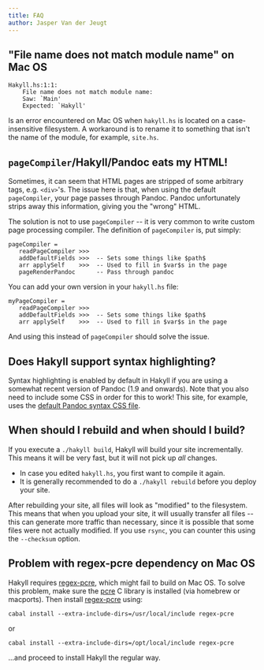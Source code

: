 ```yaml
---
title: FAQ
author: Jasper Van der Jeugt
---
```


## "File name does not match module name" on Mac OS

    Hakyll.hs:1:1:
        File name does not match module name:
        Saw: `Main'
        Expected: `Hakyll'

Is an error encountered on Mac OS when `hakyll.hs` is located on a
case-insensitive filesystem. A workaround is to rename it to something that
isn't the name of the module, for example, `site.hs`.

## `pageCompiler`/Hakyll/Pandoc eats my HTML!

Sometimes, it can seem that HTML pages are stripped of some arbitrary tags, e.g.
`<div>`'s. The issue here is that, when using the default `pageCompiler`, your
page passes through Pandoc. Pandoc unfortunately strips away this information,
giving you the "wrong" HTML.

The solution is not to use `pageCompiler` -- it is very common to write custom
page processing compiler. The definition of `pageCompiler` is, put simply:

~~~~~{.haskell}
pageCompiler =
   readPageCompiler >>>
   addDefaultFields >>>  -- Sets some things like $path$
   arr applySelf    >>>  -- Used to fill in $var$s in the page
   pageRenderPandoc      -- Pass through pandoc
~~~~~

You can add your own version in your `hakyll.hs` file:

~~~~~{.haskell}
myPageCompiler =
   readPageCompiler >>>
   addDefaultFields >>>  -- Sets some things like $path$
   arr applySelf    >>>  -- Used to fill in $var$s in the page
~~~~~

And using this instead of `pageCompiler` should solve the issue.

## Does Hakyll support syntax highlighting?

Syntax highlighting is enabled by default in Hakyll if you are using a somewhat
recent version of Pandoc (1.9 and onwards). Note that you also need to include
some CSS in order for this to work! This site, for example, uses the [default
Pandoc syntax CSS file][syntax-css].

[syntax-css]: https://github.com/jaspervdj/hakyll/blob/master/web/css/syntax.css

## When should I rebuild and when should I build?

If you execute a `./hakyll build`, Hakyll will build your site incrementally.
This means it will be very fast, but it will not pick up _all_ changes.

- In case you edited `hakyll.hs`, you first want to compile it again.
- It is generally recommended to do a `./hakyll rebuild` before you deploy your
  site.

After rebuilding your site, all files will look as "modified" to the filesystem.
This means that when you upload your site, it will usually transfer all files --
this can generate more traffic than necessary, since it is possible that some
files were not actually modified. If you use `rsync`, you can counter this using
the `--checksum` option.

## Problem with regex-pcre dependency on Mac OS

Hakyll requires [regex-pcre], which might fail to build on Mac OS. To solve
this problem, make sure the [pcre] C library is installed (via homebrew or
macports). Then install [regex-pcre] using:

    cabal install --extra-include-dirs=/usr/local/include regex-pcre

or

    cabal install --extra-include-dirs=/opt/local/include regex-pcre

...and proceed to install Hakyll the regular way.

[regex-pcre]: http://hackage.haskell.org/package/regex-pcre
[pcre]: http://www.pcre.org/
